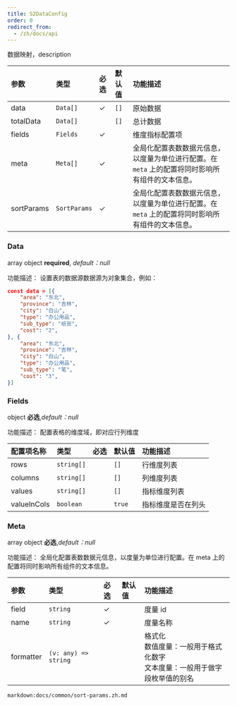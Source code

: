 ```yaml
---
title: S2DataConfig
order: 0
redirect_from:
  - /zh/docs/api
---
```



数据映射，description

| 参数 | 类型 | 必选  | 默认值 | 功能描述 |
| :------------- | :--------- | :--- | :----- | :----------------- |
| data           | `Data[]` |   ✓   | `[]`   | 原始数据        |
| totalData        | `Data[]` |      | `[]`   | 总计数据       |
| fields         | `Fields` |   ✓     |    | 维度指标配置项       |
| meta    | `Meta[]`  |   ✓    |  | 全局化配置表数数据元信息，以度量为单位进行配置。在 `meta` 上的配置将同时影响所有组件的文本信息。 |
| sortParams    | `SortParams`  |   ✓    |  | 全局化配置表数数据元信息，以度量为单位进行配置。在 `meta` 上的配置将同时影响所有组件的文本信息。 |

### Data

array object **required**, _default：null_

功能描述： 设置表的数据源数据源为对象集合，例如：

```json
const data = [{
    "area": "东北",
    "province": "吉林",
    "city": "白山",
    "type": "办公用品",
    "sub_type": "纸张",
    "cost": "2",
}, {
    "area": "东北",
    "province": "吉林",
    "city": "白山",
    "type": "办公用品",
    "sub_type": "笔",
    "cost": "3",
}]
```

### Fields

object **必选**,_default：null_

功能描述： 配置表格的维度域，即对应行列维度

| 配置项名称 | 类型   | 必选 | 默认值 | 功能描述           |
| :------------- | :--------- | :--- | :----- | :----------------- |
| rows           | `string[]` |      | `[]`   | 行维度列表         |
| columns        | `string[]` |      | `[]`   | 列维度列表         |
| values         | `string[]` |      | `[]`   | 指标维度列表       |
| valueInCols    | `boolean`  |      | `true` | 指标维度是否在列头 |

### Meta

array object **必选**,_default：null_

功能描述： 全局化配置表数数据元信息，以度量为单位进行配置。在 meta 上的配置将同时影响所有组件的文本信息。

| 参数 | 类型 | 必选  | 默认值 | 功能描述 |
| :--| :--- | :--- | :----- | :--------|
| field  | `string` | ✓   | |  度量 id |                                                                     |
| name | `string`| ✓  |  | 度量名称 |                                                                        |
| formatter | `(v: any) => string` | | | 格式化<br/>数值度量：一般用于格式化数字<br/>文本度量：一般用于做字段枚举值的别名 |

`markdown:docs/common/sort-params.zh.md`
